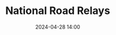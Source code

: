 ---
title: National Road Relays
location: Raheny, Dublin
date: 2024-04-28 14:00
latitude: 53.3522291
longitude: -6.3214874
results:
  - place: 15
    name: Brianna McGhee
    time: 5.48.0
    category: FS Liffey Valley "A"
  - place: 15
    name: Ciara Broderick Farrell
    time: 12.00.0
    category: FS Liffey Valley "A"
  - place: 15
    name: Jen Preston
    time: 05.39.0
    category: FS Liffey Valley "A"
  - place: 22
    name: Aifric Gallagher
    time: 6.17.0
    category: FS Liffey Valley "B"
  - place: 22
    name: Shauna Dunne
    time: 12.44.0
    category: FS Liffey Valley "B"
  - place: 22
    name: Jeanne Nicollier
    time: 06.10.0
    category: FS Liffey Valley "B"
  - place: 10
    name: Orla Gordon
    time: 6.26.0
    category: F35+ 
  - place: 10
    name: Brigid Long 
    time: 12.52.0
    category: F35+ 
  - place: 10
    name: Annie Gittens
    time: 05.59.0
    category: F35+ 
  - place: 23
    name: Conor Galvin
    time: 10.35.0
    category: MS
  - place: 23
    name: Oisín Murphy
    time: 5.06.0
    category: MS
  - place: 23
    name: Pierce Geoghegan
    time: 15.49.0
    category: MS
  - place: 23
    name: Patrick Fox
    time: 12.20.0
    category: MS
  - place: 5
    name: Donal Iremonger
    time: 05.14.0
    category: M50+
  - place: 5
    name: Arnaud Benjacar
    time: 11.16.0
    category: M50+
  - place: 5
    name: Tom O'Connor
    time: 05.45.0
    category: M50+
---